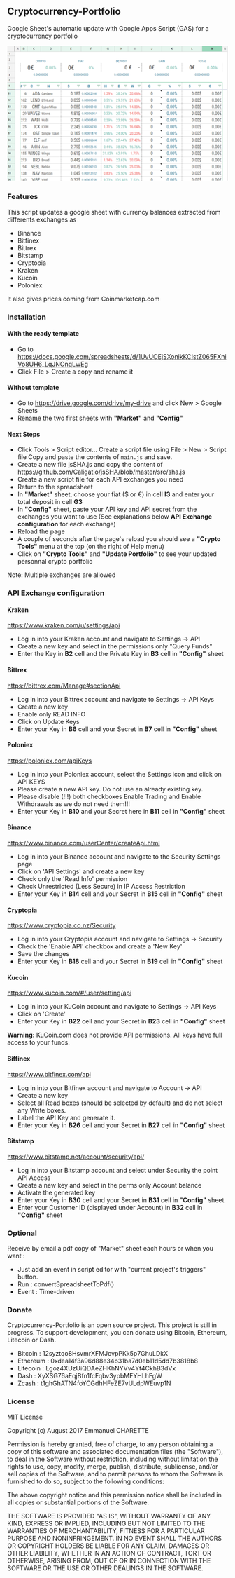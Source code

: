 ## Cryptocurrency-Portfolio
Google Sheet's automatic update with Google Apps Script (GAS) for a cryptocurrency portfolio

![img](screenshot.png)

### Features

This script updates a google sheet with currency balances extracted from differents exchanges as

* Binance
* Bitfinex
* Bittrex
* Bitstamp
* Cryptopia
* Kraken
* Kucoin
* Poloniex

It also gives prices coming from Coinmarketcap.com


### Installation
#### With the ready template
* Go to https://docs.google.com/spreadsheets/d/1UvUOEjSXonikKCIstZ065FXniVo8UH6_LqJNOnqLwEg
* Click File > Create a copy and rename it

#### Without template
* Go to https://drive.google.com/drive/my-drive and click New > Google Sheets
* Rename the two first sheets with **"Market"** and **"Config"**

#### Next Steps
* Click Tools > Script editor...
  Create a script file using File > New > Script file
  Copy and paste the contents of ```main.js``` and save.
* Create a new file jsSHA.js and copy the content of https://github.com/Caligatio/jsSHA/blob/master/src/sha.js
* Create a new script file for each API exchanges you need
* Return to the spreadsheet
* In **"Market"** sheet, choose your fiat ($ or €) in cell **I3** and enter your total deposit in cell **G3**
* In **"Config"** sheet, paste your API key and API secret from the exchanges you want to use (See explanations below **API Exchange configuration** for each exchange)
* Reload the page
* A couple of seconds after the page's reload you should see a **"Crypto Tools"** menu at the top (on the right of Help menu)
* Click on **"Crypto Tools"** and **"Update Portfolio"** to see your updated personnal crypto portfolio

Note: Multiple exchanges are allowed

### API Exchange configuration 
#### Kraken
https://www.kraken.com/u/settings/api
* Log in into your Kraken account and navigate to Settings -> API 
* Create a new key and select in the permissions only "Query Funds"
* Enter the Key in **B2** cell and the Private Key in **B3** cell in **"Config"** sheet

#### Bittrex
https://bittrex.com/Manage#sectionApi
* Log in into your Bittrex account and navigate to Settings -> API Keys 
* Create a new key
* Enable only READ INFO
* Click on Update Keys
* Enter your Key in **B6** cell and your Secret in **B7** cell in **"Config"** sheet

#### Poloniex
https://poloniex.com/apiKeys
* Log in into your Poloniex account, select the Settings icon and click on API KEYS
* Please create a new API key. Do not use an already existing key.
* Please disable (!!!) both checkboxes Enable Trading and Enable Withdrawals as we do not need them!!!
* Enter your Key in **B10** and your Secret here in **B11** cell in **"Config"** sheet

#### Binance
https://www.binance.com/userCenter/createApi.html
* Log in into your Binance account and navigate to the Security Settings page
* Click on 'API Settings' and create a new key
* Check only the 'Read Info' permission
* Check Unrestricted (Less Secure) in IP Access Restriction
* Enter your Key in **B14** cell and your Secret in **B15** cell in **"Config"** sheet

#### Cryptopia
https://www.cryptopia.co.nz/Security
* Log in into your Cryptopia account and navigate to Settings -> Security
* Check the 'Enable API' checkbox and create a 'New Key'
* Save the changes
* Enter your Key in **B18** cell and your Secret in **B19** cell in **"Config"** sheet

#### Kucoin
https://www.kucoin.com/#/user/setting/api
* Log in into your KuCoin account and navigate to Settings -> API Keys
* Click on 'Create'
* Enter your Key in **B22** cell and your Secret in **B23** cell in **"Config"** sheet

__Warning:__ KuCoin.com does not provide API permissions. All keys have full access to your funds.

#### Biffinex
https://www.bitfinex.com/api
* Log in into your Bitfinex account and navigate to Account -> API
* Create a new key
* Select all Read boxes (should be selected by default) and do not select any Write boxes.
* Label the API Key and generate it.
* Enter your Key in **B26** cell and your Secret in **B27** cell in **"Config"** sheet

#### Bitstamp
https://www.bitstamp.net/account/security/api/
* Log in into your Bitstamp account and select under Security the point API Access 
* Create a new key and select in the perms only Account balance
* Activate the generated key
* Enter your Key in **B30** cell and your Secret in **B31** cell in **"Config"** sheet
* Enter your Customer ID (displayed under Account) in **B32** cell in **"Config"** sheet


### Optional

Receive by email a pdf copy of "Market" sheet each hours or when you want :
* Just add an event in script editor with "current project's triggers" button.
* Run : convertSpreadsheetToPdf() 
* Event : Time-driven


### Donate

Cryptocurrency-Portfolio is an open source project. This project is still in progress. To support development, you can donate using Bitcoin, Ethereum, Litecoin or Dash.

* Bitcoin : 12syztqo8HsvmrXFMJovpPKk5p7GhuLDkX
* Ethereum : 0xdea14f3a96d88e34b31ba7d0eb11d5dd7b3818b8
* Litecoin : Lgoz4XUzUiQDAeZHKhNYVv4Yt4CkhB3dVx
* Dash : XyXSG76aEqjBfn1fcFqbv3ypbMFYHLhFgW
* Zcash : t1ghGhATN4foYCGdhHFeZE7vULdpWEuvp1N


### License

MIT License

Copyright (c) August 2017 Emmanuel CHARETTE

Permission is hereby granted, free of charge, to any person obtaining a copy
of this software and associated documentation files (the "Software"), to deal
in the Software without restriction, including without limitation the rights
to use, copy, modify, merge, publish, distribute, sublicense, and/or sell
copies of the Software, and to permit persons to whom the Software is
furnished to do so, subject to the following conditions:

The above copyright notice and this permission notice shall be included in all
copies or substantial portions of the Software.

THE SOFTWARE IS PROVIDED "AS IS", WITHOUT WARRANTY OF ANY KIND, EXPRESS OR
IMPLIED, INCLUDING BUT NOT LIMITED TO THE WARRANTIES OF MERCHANTABILITY,
FITNESS FOR A PARTICULAR PURPOSE AND NONINFRINGEMENT. IN NO EVENT SHALL THE
AUTHORS OR COPYRIGHT HOLDERS BE LIABLE FOR ANY CLAIM, DAMAGES OR OTHER
LIABILITY, WHETHER IN AN ACTION OF CONTRACT, TORT OR OTHERWISE, ARISING FROM,
OUT OF OR IN CONNECTION WITH THE SOFTWARE OR THE USE OR OTHER DEALINGS IN THE
SOFTWARE.
